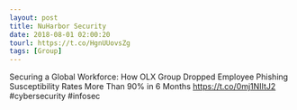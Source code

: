 ```yaml
---
layout: post
title: NuHarbor Security
date: 2018-08-01 02:00:20
tourl: https://t.co/HgnUUovsZg
tags: [Group]
---
```

Securing a Global Workforce: How OLX Group Dropped Employee Phishing Susceptibility Rates More Than 90% in 6 Months https://t.co/0mj1NIItJ2 #cybersecurity #infosec